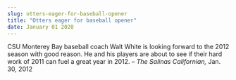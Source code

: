 ```yaml
---
slug: otters-eager-for-baseball-opener
title: "Otters eager for baseball opener"
date: January 01 2020
---
```


 
<p>
  CSU Monterey Bay baseball coach Walt White is looking forward to the 2012
  season with good reason. He and his players are about to see if their hard
  work of 2011 can fuel a great year in 2012. –
  <em>The Salinas Californian,</em> Jan. 30, 2012
</p>
 
